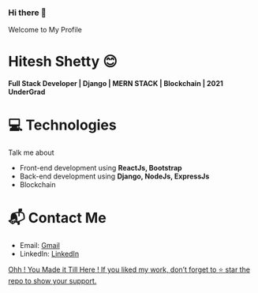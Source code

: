 ### Hi there 👋
Welcome to My Profile

# Hitesh Shetty 😊

<b>Full Stack Developer | Django | MERN STACK | Blockchain | 2021 UnderGrad</b>

# 💻 Technologies
 Talk me about
 - Front-end development using <b>ReactJs, Bootstrap</b>
 - Back-end development using <b>Django, NodeJs, ExpressJs </b>
 - Blockchain
 
# 📬 Contact Me
  - Email: <a href = "mailto: hitesh.shetty2011@gmail.com">Gmail</a>
  - LinkedIn: <a href='https://www.linkedin.com/in/hitesh-shetty2011/'>LinkedIn</a>

<a href='https://github.com/domain69?tab=repositories'>Ohh ! You Made it Till Here ! If you liked my work, don’t forget to ⭐ star the repo to show your support.</a>

<!--
**domain69/domain69** is a ✨ _special_ ✨ repository because its `README.md` (this file) appears on your GitHub profile.

Here are some ideas to get you started:

- 🔭 I’m currently working on ...
- 🌱 I’m currently learning ...
- 👯 I’m looking to collaborate on ...
- 🤔 I’m looking for help with ...
- 💬 Ask me about ...
- 📫 How to reach me: ...
- 😄 Pronouns: ...
- ⚡ Fun fact: ...
-->
